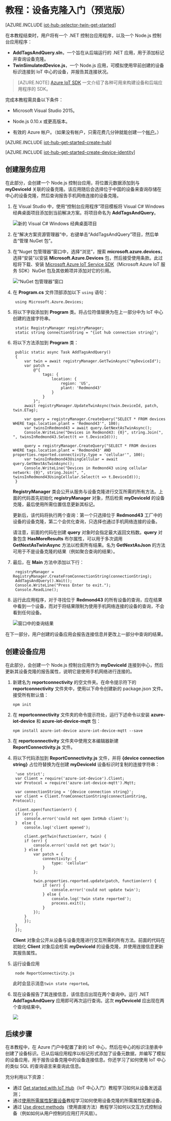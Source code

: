 <properties
	pageTitle="克隆入门 | Microsoft Azure"
	description="本教程介绍如何使用克隆"
	services="iot-hub"
	documentationCenter="node"
	authors="fsautomata"
	manager="timlt"
	editor=""/>  


<tags
     ms.service="iot-hub"
     ms.devlang="node"
     ms.topic="article"
     ms.tgt_pltfrm="na"
     ms.workload="na"
     ms.date="09/13/2016"
     wacn.date="12/12/2016"
     ms.author="elioda"/>  


# 教程：设备克隆入门（预览版）

[AZURE.INCLUDE [iot-hub-selector-twin-get-started](../../includes/iot-hub-selector-twin-get-started.md)]

在本教程结束时，用户将有一个 .NET 控制台应用程序，以及一个 Node.js 控制台应用程序：

* **AddTagsAndQuery.sln**，一个旨在从后端运行的 .NET 应用，用于添加标记并查询设备克隆。
* **TwinSimulatedDevice.js**，一个 Node.js 应用，可模拟使用早前创建的设备标识连接到 IoT 中心的设备，并报告其连接状况。

> [AZURE.NOTE]
[Azure IoT SDK][lnk-hub-sdks] 一文介绍了各种可用来构建设备和后端应用程序的 SDK。
> 
> 

完成本教程需具备以下条件：

+ Microsoft Visual Studio 2015。

+ Node.js 0.10.x 或更高版本。

+ 有效的 Azure 帐户。（如果没有帐户，只需花费几分钟就能创建一个[帐户][lnk-free-trial]。）

[AZURE.INCLUDE [iot-hub-get-started-create-hub](../../includes/iot-hub-get-started-create-hub.md)]

[AZURE.INCLUDE [iot-hub-get-started-create-device-identity](../../includes/iot-hub-get-started-create-device-identity.md)]

## 创建服务应用
在此部分，会创建一个 Node.js 控制台应用，将位置元数据添加到与 **myDeviceId** 关联的设备克隆。该应用随后会选择位于中国的设备来查询存储在中心的设备克隆，然后查询报告手机网络连接的设备克隆。

1. 在 Visual Studio 中，使用“控制台应用程序”项目模板将 Visual C# Windows 经典桌面项目添加到当前解决方案。将项目命名为 **AddTagsAndQuery**。
   
    ![新的 Visual C# Windows 经典桌面项目][img-createapp]  

2. 在“解决方案资源管理器”中，右键单击“AddTagsAndQuery”项目，然后单击“管理 NuGet 包”。
3. 在“Nuget 包管理器”窗口中，选择“浏览”，搜索 **microsoft.azure.devices**，选择“安装”以安装 **Microsoft.Azure.Devices** 包，然后接受使用条款。此过程将下载、安装 [Microsoft Azure IoT Service SDK][lnk-nuget-service-sdk]（Microsoft Azure IoT 服务 SDK）NuGet 包及其依赖项并添加对它的引用。
   
    ![“NuGet 包管理器”窗口][img-servicenuget]  

4. 在 **Program.cs** 文件顶部添加以下 `using` 语句：
   
        using Microsoft.Azure.Devices;
5. 将以下字段添加到 **Program** 类。将占位符值替换为在上一部分中为 IoT 中心创建的连接字符串。
   
        static RegistryManager registryManager;
        static string connectionString = "{iot hub connection string}";
6. 将以下方法添加到 **Program** 类：
   
        public static async Task AddTagsAndQuery()
        {
            var twin = await registryManager.GetTwinAsync("myDeviceId");
            var patch =
                @"{
                    tags: {
                        location: {
                            region: 'US',
                            plant: 'Redmond43'
                        }
                    }
                }";
            await registryManager.UpdateTwinAsync(twin.DeviceId, patch, twin.ETag);
   
            var query = registryManager.CreateQuery("SELECT * FROM devices WHERE tags.location.plant = 'Redmond43'", 100);
            var twinsInRedmond43 = await query.GetNextAsTwinAsync();
            Console.WriteLine("Devices in Redmond43: {0}", string.Join(", ", twinsInRedmond43.Select(t => t.DeviceId)));
   
            query = registryManager.CreateQuery("SELECT * FROM devices WHERE tags.location.plant = 'Redmond43' AND properties.reported.connectivity.type = 'cellular'", 100);
            var twinsInRedmond43UsingCellular = await query.GetNextAsTwinAsync();
            Console.WriteLine("Devices in Redmond43 using cellular network: {0}", string.Join(", ", twinsInRedmond43UsingCellular.Select(t => t.DeviceId)));
        }
   
    **RegistryManager** 类会公开从服务与设备克隆进行交互所需的所有方法。上面的代码首先初始化 **registryManager** 对象，然后检索 **myDeviceId** 的设备克隆，最后使用所需位置信息更新其标记。
   
    更新后，该代码将执行两个查询：第一个只选择位于 **Redmond43** 工厂中的设备的设备克隆，第二个会优化查询，只选择也通过手机网络连接的设备。
   
    请注意，前面的代码在创建 **query** 对象时会指定最大返回文档数。**query** 对象包含 **HasMoreResults** 布尔属性，可以用于多次调用 **GetNextAsTwinAsync** 方法以检索所有结果。名为 **GetNextAsJson** 的方法可用于不是设备克隆的结果（例如聚合查询的结果）。
7. 最后，在 **Main** 方法中添加以下行：
   
        registryManager = RegistryManager.CreateFromConnectionString(connectionString);
        AddTagsAndQuery().Wait();
        Console.WriteLine("Press Enter to exit.");
        Console.ReadLine();
8. 运行此应用程序，对于寻找位于 **Redmond43** 的所有设备的查询，应在结果中看到一个设备，而对于将结果限制为使用手机网络连接的设备的查询，不会看到任何设备。
   
    ![窗口中的查询结果][img-addtagapp]  


在下一部分，用户创建的设备应用会报告连接信息并更改上一部分中查询的结果。

## 创建设备应用
在此部分，会创建一个 Node.js 控制台应用作为 **myDeviceId** 连接到中心，然后更新其设备克隆的报告属性，说明它是使用手机网络进行连接的。

1. 新建名为 **reportconnectivity** 的空文件夹。在命令提示符下的 **reportconnectivity** 文件夹中，使用以下命令创建新的 package.json 文件。接受所有默认值：
   
    ```
    npm init
    ```
2. 在 **reportconnectivity** 文件夹的命令提示符处，运行下述命令以安装 **azure-iot-device** 和 **azure-iot-device-mqtt** 包：
   
    ```
    npm install azure-iot-device azure-iot-device-mqtt --save
    ```
3. 在 **reportconnectivity** 文件夹中使用文本编辑器新建 **ReportConnectivity.js** 文件。
4. 将以下代码添加到 **ReportConnectivity.js** 文件，并将 **{device connection string}** 占位符替换为在创建 **myDeviceId** 设备标识时复制的连接字符串：
   
        'use strict';
        var Client = require('azure-iot-device').Client;
        var Protocol = require('azure-iot-device-mqtt').Mqtt;
   
        var connectionString = '{device connection string}';
        var client = Client.fromConnectionString(connectionString, Protocol);
   
        client.open(function(err) {
        if (err) {
            console.error('could not open IotHub client');
        }  else {
            console.log('client opened');
   
            client.getTwin(function(err, twin) {
            if (err) {
                console.error('could not get twin');
            } else {
                var patch = {
                    connectivity: {
                        type: 'cellular'
                    }
                };
   
                twin.properties.reported.update(patch, function(err) {
                    if (err) {
                        console.error('could not update twin');
                    } else {
                        console.log('twin state reported');
                        process.exit();
                    }
                });
            }
            });
        }
        });
   
    **Client** 对象会公开从设备与设备克隆进行交互所需的所有方法。前面的代码在初始化 **Client** 对象后会检索 **myDeviceId** 的设备克隆，并使用连接信息更新其报告属性。
5. 运行设备应用
   
        node ReportConnectivity.js
   
    此时会显示消息`twin state reported`。
6. 现在设备报告了其连接信息，该信息应出现在两个查询中。运行 .NET **AddTagsAndQuery** 应用即可再次运行查询。这次 **myDeviceId** 应出现在两个查询结果中。
   
    ![][img-addtagapp2]  


## 后续步骤
在本教程中，在 Azure 门户中配置了新的 IoT 中心，然后在中心的标识注册表中创建了设备标识。已从后端应用程序以标记形式添加了设备元数据，并编写了模拟的设备应用，用于报告设备克隆中的设备连接信息。你还学习了如何使用 IoT 中心的类似 SQL 的查询语言来查询此信息。

充分利用以下资源：

- 通过 [Get started with IoT Hub][lnk-iothub-getstarted]（IoT 中心入门）教程学习如何从设备发送遥测；
- 通过[使用所需属性配置设备][lnk-twin-how-to-configure]教程学习如何使用设备克隆的所需属性配置设备，
- 通过 [Use direct methods][lnk-methods-tutorial]（使用直接方法）教程学习如何以交互方式控制设备（例如如何从用户控制的应用打开风扇）。

<!-- images -->

[img-servicenuget]: ./media/iot-hub-csharp-node-twin-getstarted/servicesdknuget.png
[img-createapp]: ./media/iot-hub-csharp-node-twin-getstarted/createnetapp.png
[img-addtagapp]: ./media/iot-hub-csharp-node-twin-getstarted/addtagapp.png
[img-addtagapp2]: ./media/iot-hub-csharp-node-twin-getstarted/addtagapp2.png

<!-- links -->

[lnk-hub-sdks]: /documentation/articles/iot-hub-devguide-sdks/
[lnk-free-trial]: /pricing/1rmb-trial/
[lnk-nuget-service-sdk]: https://www.nuget.org/packages/Microsoft.Azure.Devices/

[lnk-d2c]: /documentation/articles/iot-hub-devguide-messaging/#device-to-cloud-messages
[lnk-methods]: /documentation/articles/iot-hub-devguide-direct-methods/
[lnk-twins]: /documentation/articles/iot-hub-devguide-device-twins/
[lnk-query]: /documentation/articles/iot-hub-devguide-query-language/
[lnk-identity]: /documentation/articles/iot-hub-devguide-identity-registry/

[lnk-iothub-getstarted]: /documentation/articles/iot-hub-node-node-getstarted/
[lnk-methods-tutorial]: /documentation/articles/iot-hub-node-node-direct-methods/
[lnk-twin-how-to-configure]: /documentation/articles/iot-hub-csharp-node-twin-how-to-configure/

[lnk-dev-setup]: https://github.com/Azure/azure-iot-sdks/blob/master/doc/get_started/node-devbox-setup.md

<!---HONumber=Mooncake_1205_2016-->